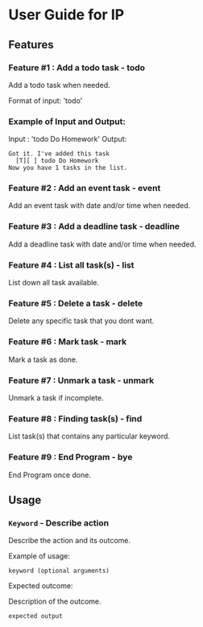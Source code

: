 # User Guide for IP

## Features 

### Feature #1 : Add a todo task - todo

Add a todo task when needed.

Format of input:
'todo'

### Example of Input and Output:
Input : 'todo Do Homework'
Output:
```
Got it. I've added this task
  [T][ ] todo Do Homework
Now you have 1 tasks in the list.
```

### Feature #2 : Add an event task - event

Add an event task with date and/or time when needed.

### Feature #3 : Add a deadline task - deadline

Add a deadline task with date and/or time when needed.

### Feature #4 : List all task(s) - list

List down all task available.

### Feature #5 : Delete a task - delete

Delete any specific task that you dont want.

### Feature #6 : Mark task - mark

Mark a task as done.

### Feature #7 : Unmark a task - unmark

Unmark a task if incomplete.

### Feature #8 : Finding task(s) - find

List task(s) that contains any particular keyword.

### Feature #9 : End Program - bye

End Program once done.


## Usage

### `Keyword` - Describe action

Describe the action and its outcome.

Example of usage: 

`keyword (optional arguments)`

Expected outcome:

Description of the outcome.

```
expected output
```
